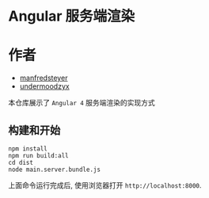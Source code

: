 # Angular 服务端渲染
# 作者
- [manfredsteyer](https://github.com/manfredsteyer)
- [undermoodzyx](https://github.com/undermoodzyx)

本仓库展示了 ```Angular 4``` 服务端渲染的实现方式

## 构建和开始

```
npm install
npm run build:all
cd dist
node main.server.bundle.js
```

上面命令运行完成后, 使用浏览器打开 ``http://localhost:8000``.